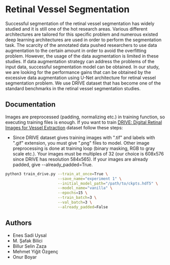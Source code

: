 # Retinal Vessel Segmentation

Successful segmentation of the retinal vessel segmentation has widely studied and it is still one of the hot research areas. Various different architectures are tailored for this specific problem and numerous existed deep learning architectures are used in order to perform the segmentation task. The scarcity of the annotated data pushed researchers to use data augmentation to the certain amount in order to avoid the overfitting problem. However, the usage of the data augmentation is limited in these studies. If data augmentation strategy can address the problems of the input data, successful segmentation model can be obtained. In our study, we are looking for the performance gains that can be obtained by the excessive data augmentation using U-Net architecture for retinal vessel segmentation problem. We use DRIVE dataset that has become one of the standard benchmarks in the retinal vessel segmentation studies. 


## Documentation

Images are preprocessed (padding, normalizing etc.) in training function, so executing training files is enough. If you want to train [DRIVE: Digital Retinal Images for Vessel Extraction](https://drive.grand-challenge.org/) dataset follow these steps:

- Since DRIVE dataset gives training images with ".tif" and labels with ".gif" extension, you must give ".png" files to model. Other image preprocessing is done at training loop (binary masking, RGB to gray scale etc.). Your images must be multiples of 32 (our choice is 608x576 since DRIVE has resolution 584x565). If your images are already padded, give --already_padded=True.


```bash
python3 train_drive.py --train_at_once=True \
                       --save_name="experiment 1" \
                       --initial_model_path="/path/to/ckpts.hdf5" \
                       --model_name="vanilla" \
                       --epochs=15 \
                       --train_batch=3 \
                       --val_batch=3 \
                       --already_padded=False
```


## Authors
- Enes Sadi Uysal
- M. Şafak Bilici
- Billur Selin Zaza
- Mehmet Yiğit Özgenç
- Onur Boyar
